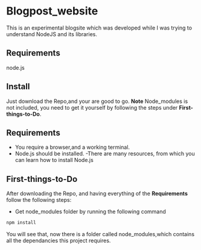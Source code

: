 # Blogpost_website
This is an experimental blogsite which was developed while I was trying to understand NodeJS and its libraries. 
## Requirements
node.js
## Install
Just download the Repo,and your are good to go.
**Note**
Node_modules is not included, you need to get it yourself by following the steps under **First-things-to-Do**.
## Requirements
- You require a browser,and a working terminal.
- Node.js should be installed.
    -There are many resources, from which you can learn how to install Node.js
## First-things-to-Do
After downloading the Repo, and having everything of the **Requirements** follow the following steps:
- Get node_modules folder by running the following command
```sh
npm install
```
  You will see that, now there is a folder called node_modules,which contains all the dependancies this project requires.

